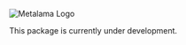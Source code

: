 ﻿![Metalama Logo](https://raw.githubusercontent.com/postsharp/Metalama/master/images/metalama-by-postsharp.svg)

This package is currently under development.
